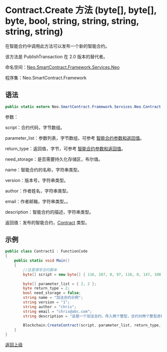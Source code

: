 # Contract.Create 方法 (byte[], byte[], byte, bool, string, string, string, string, string)

在智能合约中调用此方法可以发布一个新的智能合约。

该方法是 PublishTransaction 在 2.0 版本的替代者。

命名空间：[Neo.SmartContract.Framework.Services.Neo](../../Neo.md)

程序集：Neo.SmartContract.Framework

## 语法

```c#
public static extern Neo.SmartContract.Framework.Services.Neo.Contract CreateContract(byte[] script, byte[] parameter_list, byte return_type, bool need_storage, string name, string version, string author, string email, string description)
```

参数：

script：合约代码，字节数组。

parameter_list：参数列表，字节数组，可参考 [智能合约参数和返回值](../../../../tutorial/Parameter.md)。

return_type：返回值，字节，可参考 [智能合约参数和返回值](../../../../tutorial/Parameter.md)。

need_storage：是否需要持久化存储区，布尔值。

name：智能合约的名称，字符串类型。

version：版本号，字符串类型。

author：作者姓名，字符串类型。

email：作者邮箱，字符串类型。。

description：智能合约的描述，字符串类型。

返回值：发布的智能合约，[Contract](../Contract.md) 类型。

## 示例

```c#
public class Contract1 : FunctionCode
{
    public static void Main()
    {
        //这里填写合约脚本
        byte[] script = new byte[] { 116, 107, 0, 97, 116, 0, 147, 108, 118, 107, 148, 121, 116, 81, 147, 108, 118, 107, 148, 121, 147, 116, 0, 148, 140, 108, 118, 107, 148, 114, 117, 98, 3, 0, 116, 0, 148, 140, 108, 118, 107, 148, 121, 97, 116, 140, 108, 118, 107, 148, 109, 116, 108, 118, 140, 107, 148, 109, 116, 108, 118, 140, 107, 148, 109, 108, 117, 102 }; 
      
        byte[] parameter_list = { 2, 2 };
        byte return_type = 2;
        bool need_storage = false;
        string name = "加法合约示例";
        string version = "1";
        string author = "chris";
        string email = "chris@abc.com";
        string description = "这是一个加法合约，传入两个整型，合约对两个整型进行相加，返回一个整型";
      
        Blockchain.CreateContract(script, parameter_list, return_type, need_storage, name, version, author, email, description);
    }
}
```



[返回上级](../Contract.md)
